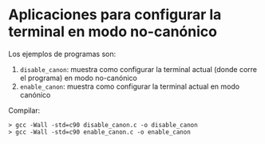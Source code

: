 # Aplicaciones para configurar la terminal en modo no-canónico

Los ejemplos de programas son:
 1. `disable_canon`: muestra como configurar la terminal actual (donde corre el programa) en modo no-canónico
 1. `enable_canon`:  muestra como configurar la terminal actual en modo canónico


Compilar:
```
> gcc -Wall -std=c90 disable_canon.c -o disable_canon
> gcc -Wall -std=c90 enable_canon.c -o enable_canon
```


